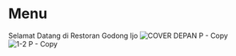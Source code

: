 # Menu
Selamat Datang di Restoran Godong Ijo
![COVER DEPAN P - Copy](https://user-images.githubusercontent.com/80496115/110890702-21da9800-8323-11eb-91c7-8171280de1d4.jpg)
![1-2 P - Copy](https://user-images.githubusercontent.com/80496115/110890889-73832280-8323-11eb-8723-a8c7c43f6f06.jpg)


